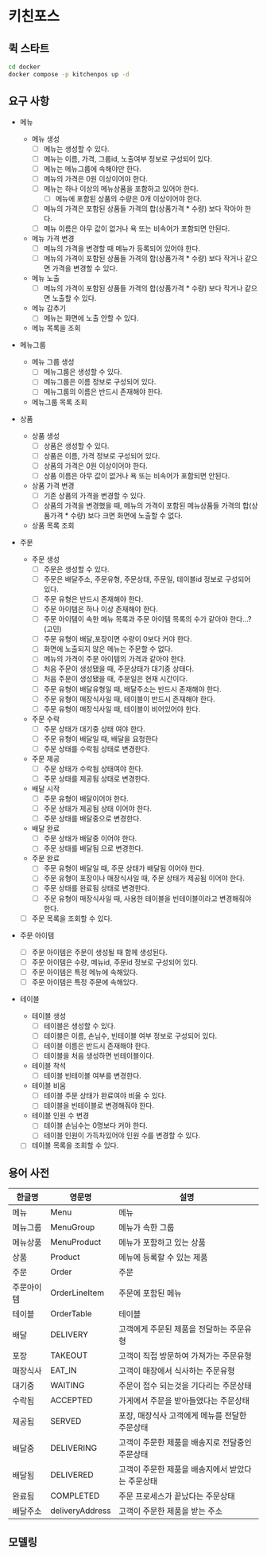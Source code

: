 # 키친포스

## 퀵 스타트

```sh
cd docker
docker compose -p kitchenpos up -d
```

## 요구 사항
- 메뉴
  - 메뉴 생성
    - [ ] 메뉴는 생성할 수 있다.
    - [ ] 메뉴는 이름, 가격, 그룹id, 노출여부 정보로 구성되어 있다.
    - [ ] 메뉴는 메뉴그룹에 속해야만 한다.
    - [ ] 메뉴의 가격은 0원 이상이어야 한다.
    - [ ] 메뉴는 하나 이상의 메뉴상품을 포함하고 있어야 한다.
      - [ ] 메뉴에 포함된 상품의 수량은 0개 이상이어야 한다.
    - [ ] 메뉴의 가격은 포함된 상품들 가격의 합(상품가격 * 수량) 보다 작아야 한다.
    - [ ] 메뉴 이름은 아무 값이 없거나 욕 또는 비속어가 포함되면 안된다.
  - 메뉴 가격 변경 
    - [ ] 메뉴의 가격을 변경할 때 메뉴가 등록되어 있어야 한다.
    - [ ] 메뉴의 가격이 포함된 상품들 가격의 합(상품가격 * 수량) 보다 작거나 같으면 가격을 변경할 수 있다.
  - 메뉴 노출
    - [ ] 메뉴의 가격이 포함된 상품들 가격의 합(상품가격 * 수량) 보다 작거나 같으면 노출할 수 있다.
  - 메뉴 감추기
    - [ ] 메뉴는 화면에 노출 안할 수 있다.
  - 메뉴 목록을 조회

- 메뉴그룹 
  - 메뉴 그룹 생성
    - [ ] 메뉴그룹은 생성할 수 있다.
    - [ ] 메뉴그룹은 이름 정보로 구성되어 있다.
    - [ ] 메뉴그룹의 이름은 반드시 존재해야 한다.
  - 메뉴그룹 목록 조회

- 상품
  - 상품 생성
    - [ ] 상품은 생성할 수 있다.
    - [ ] 상품은 이름, 가격 정보로 구성되어 있다.
    - [ ] 상품의 가격은 0원 이상이어야 한다.
    - [ ] 상품 이름은 아무 값이 없거나 욕 또는 비속어가 포함되면 안된다.
  - 상품 가격 변경
    - [ ] 기존 상품의 가격을 변경할 수 있다.
    - [ ] 상품의 가격을 변경했을 때, 메뉴의 가격이 포함된 메뉴상품들 가격의 합(상품가격 * 수량) 보다 크면 화면에 노출할 수 없다.
  - 상품 목록 조회

- 주문
  - 주문 생성
    - [ ] 주문은 생성할 수 있다.
    - [ ] 주문은 배달주소, 주문유형, 주문상태, 주문일, 테이블id 정보로 구성되어 있다.
    - [ ] 주문 유형은 반드시 존재해야 한다.
    - [ ] 주문 아이템은 하나 이상 존재해야 한다.
    - [ ] 주문 아이템이 속한 메뉴 목록과 주문 아이템 목록의 수가 같아야 한다...? (고민)
    - [ ] 주문 유형이 배달,포장이면 수량이 0보다 커야 한다.
    - [ ] 화면에 노출되지 않은 메뉴는 주문할 수 없다.
    - [ ] 메뉴의 가격이 주문 아이템의 가격과 같아야 한다.
    - [ ] 처음 주문이 생성됐을 때, 주문상태가 대기중 상태다.
    - [ ] 처음 주문이 생성됐을 때, 주문일은 현재 시간이다.
    - [ ] 주문 유형이 배달유형일 때, 배달주소는 반드시 존재해야 한다.
    - [ ] 주문 유형이 매장식사일 때, 테이블이 반드시 존재해야 한다.
    - [ ] 주문 유형이 매장식사일 때, 테이블이 비어있어야 한다.
  - 주문 수락
    - [ ] 주문 상태가 대기중 상태 여야 한다.
    - [ ] 주문 유형이 배달일 때, 배달을 요청한다
    - [ ] 주문 상태를 수락됨 상태로 변경한다.
  - 주문 제공
    - [ ] 주문 상태가 수락됨 상태여야 한다.
    - [ ] 주문 상태를 제공됨 상태로 변경한다.
  - 배달 시작
    - [ ] 주문 유형이 배달이어야 한다.
    - [ ] 주문 상태가 제공됨 상태 이어야 한다.
    - [ ] 주문 상태를 배달중으로 변경한다.
  - 배달 완료
    - [ ] 주문 상태가 배달중 이어야 한다.
    - [ ] 주문 상태를 배달됨 으로 변경한다.
  - 주문 완료
    - [ ] 주문 유형이 배달일 때, 주문 상태가 배달됨 이어야 한다.
    - [ ] 주문 유형이 포장이나 매장식사일 때, 주문 상태가 제공됨 이어야 한다.
    - [ ] 주문 상태를 완료됨 상태로 변경한다.
    - [ ] 주문 유형이 매장식사일 때, 사용한 테이블을 빈테이블이라고 변경해줘야 한다.
  - [ ] 주문 목록을 조회할 수 있다.

- 주문 아이템
  - [ ] 주문 아이템은 주문이 생성될 때 함께 생성된다. 
  - [ ] 주문 아이템은 수량, 메뉴id, 주문id 정보로 구성되어 있다.
  - [ ] 주문 아이템은 특정 메뉴에 속해있다.
  - [ ] 주문 아이템은 특정 주문에 속해있다.

- 테이블
  - 테이블 생성
    - [ ] 테이블은 생성할 수 있다.
    - [ ] 테이블은 이름, 손님수, 빈테이블 여부 정보로 구성되어 있다.
    - [ ] 테이블 이름은 반드시 존재해야 한다.
    - [ ] 테이블을 처음 생성하면 빈테이블이다.
  - 테이블 착석
    - [ ] 테이블 빈테이블 여부를 변경한다.
  - 테이블 비움
    - [ ] 테이블 주문 상태가 완료여야 비울 수 있다.
    - [ ] 테이블을 빈테이블로 변경해줘야 한다.
  - 테이블 인원 수 변경
    - [ ] 테이블 손님수는 0명보다 커야 한다.
    - [ ] 테이블 인원이 가득차있어야 인원 수를 변경할 수 있다.
  - [ ] 테이블 목록을 조회할 수 있다.

## 용어 사전

| 한글명   | 영문명              | 설명                          |
|-------|------------------|-----------------------------|
| 메뉴    | Menu             | 메뉴                          |
| 메뉴그룹  | MenuGroup        | 메뉴가 속한 그룹                   |
| 메뉴상품  | MenuProduct      | 메뉴가 포함하고 있는 상품              |
| 상품    | Product          | 메뉴에 등록할 수 있는 제품             |
| 주문    | Order            | 주문                          |
| 주문아이템 | OrderLineItem    | 주문에 포함된 메뉴                  |
| 테이블   | OrderTable       | 테이블                         |
| 배달    | DELIVERY         | 고객에게 주문된 제품을 전달하는 주문유형      |
| 포장    | TAKEOUT          | 고객이 직접 방문하여 가져가는 주문유형       |
| 매장식사  | EAT_IN           | 고객이 매장에서 식사하는 주문유형          |
| 대기중   | WAITING          | 주문이 접수 되는것을 기다리는 주문상태       |
| 수락됨   | ACCEPTED         | 가게에서 주문을 받아들였다는 주문상태        |
| 제공됨   | SERVED           | 포장, 매장식사 고객에게 메뉴를 전달한 주문상태  |
| 배달중   | DELIVERING       | 고객이 주문한 제품을 배송지로 전달중인 주문상태  |
| 배달됨   | DELIVERED        | 고객이 주문한 제품을 배송지에서 받았다는 주문상태 |
| 완료됨   | COMPLETED        | 주문 프로세스가 끝났다는 주문상태          |
| 배달주소  | deliveryAddress  | 고객이 주문한 제품을 받는 주소           |

## 모델링
